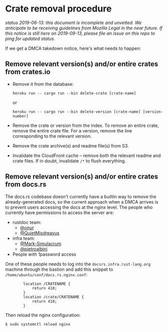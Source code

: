 # Crate removal procedure

*status 2019-06-13: this document is incomplete and unvetted. We anticipate to be receiving guidelines from Mozilla Legal in the near future. If this notice is still here on 2019-09-13, please file an issue on this repo to ping for updated status.*

If we get a DMCA takedown notice, here's what needs to happen:

## Remove relevant version(s) and/or entire crates from crates.io

* Remove it from the database:

      heroku run -- cargo run --bin delete-crate [crate-name]
	
  or

      heroku run -- cargo run --bin delete-version [crate-name] [version-number]

* Remove the crate or version from the index. To remove an entire crate, remove the entire crate file. For a version, remove the line corresponding to the relevant version.

* Remove the crate archive(s) and readme file(s) from S3.

* Invalidate the CloudFront cache – remove both the relevant readme and crate files. If in doubt, invalidate `/*` to flush everything.

## Remove relevant version(s) and/or entire crates from docs.rs

The docs.rs codebase doesn't currently have a builtin way to remove the
already-generated docs, so the current approach when a DMCA arrives is to
prevent users accessing the docs at the nginx level. The people who currently
have permissions to access the server are:

* rustdoc team:
  * [@onur](https://github.com/onur)
  * [@QuietMisdreavus](https://github.com/QuietMisdreavus)
* infra team:
  * [@Mark-Simulacrum](https://github.com/Mark-Simulacrum)
  * [@pietroalbini](https://github.com/pietroalbini)
* People with 1password access

One of these people needs to log into the `docsrs.infra.rust-lang.org` machine through the bastion and add
this snippet to `/home/ubuntu/conf/docs.rs.nginx.conf`:

```nginx
		location /CRATENAME {
			return 410;
		}
		location /crate/CRATENAME {
			return 410;
		}
```

Then reload the nginx configuration:

```
$ sudo systemctl reload nginx
```
